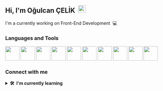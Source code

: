 ## Hi, I'm Oğulcan ÇELİK &nbsp;<img src="https://media.giphy.com/media/hvRJCLFzcasrR4ia7z/giphy.gif" width="24px" height="24px">

I'm a currently working on Front-End Development &nbsp;💻

### Languages and Tools
<p align="left">
<img src="https://cdn.jsdelivr.net/gh/devicons/devicon/icons/html5/html5-original-wordmark.svg" width="45" height="45" /> <img src="https://cdn.jsdelivr.net/gh/devicons/devicon/icons/css3/css3-original-wordmark.svg" height="45" width="45" /> <img src="https://cdn.jsdelivr.net/gh/devicons/devicon/icons/bootstrap/bootstrap-original-wordmark.svg" height="45" width="45" /> <img src="https://cdn.jsdelivr.net/gh/devicons/devicon/icons/javascript/javascript-original.svg" height="45" width="45" /> <img src="https://www.svgrepo.com/show/303229/microsoft-sql-server-logo.svg" width="45" height="45" /> <img src="https://cdn.jsdelivr.net/gh/devicons/devicon/icons/git/git-original.svg" height="45" width="45" /> <img src="https://cdn.jsdelivr.net/gh/devicons/devicon/icons/github/github-original.svg" height="45" width="45" /> <img src="https://cdn.jsdelivr.net/gh/devicons/devicon/icons/vscode/vscode-original.svg" height="45" width="45" /> <img src="https://cdn.jsdelivr.net/gh/devicons/devicon/icons/intellij/intellij-original.svg" height="45" width="45" /> <img src="https://cdn.jsdelivr.net/gh/devicons/devicon/icons/androidstudio/androidstudio-original.svg" height="45" width="45"/>
          
### Connect with me

          
<details>
  <summary><b>🛠️&nbsp;&nbsp;I'm&nbsp;currently&nbsp;learning</b></summary>
  <br/>  
  <p align="left">
<img src="https://cdn.jsdelivr.net/gh/devicons/devicon/icons/react/react-original-wordmark.svg" width="45" height="45" /> <img src="https://cdn.jsdelivr.net/gh/devicons/devicon/icons/csharp/csharp-original.svg" width="45" height="45" /> <img src="https://cdn.jsdelivr.net/gh/devicons/devicon/icons/redux/redux-original.svg" width="45" height="45" /> <img src="https://cdn.jsdelivr.net/gh/devicons/devicon/icons/graphql/graphql-plain.svg" width="45" height="45" /> <img src="https://cdn.jsdelivr.net/gh/devicons/devicon/icons/angularjs/angularjs-original.svg" width="45" height="45" /> <img src="https://cdn.jsdelivr.net/gh/devicons/devicon/icons/kotlin/kotlin-original.svg" width="45" height="45" /> <img src="https://cdn.jsdelivr.net/gh/devicons/devicon/icons/postgresql/postgresql-original.svg" width="45" height="45"/> <img src="https://cdn.jsdelivr.net/gh/devicons/devicon/icons/php/php-original.svg" width="45" height="45" />




![Ogulcan's GitHub Stats](https://github-readme-stats.vercel.app/api?username=CanCelik24&theme=dark&show_icons=true) [![Top Langs](https://github-readme-stats.vercel.app/api/top-langs/?username=CanCelik24&layout=compact)](https://github.com/CanCelik24/github-readme-stats)
